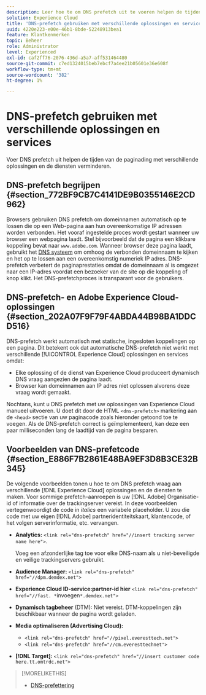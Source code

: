 ```yaml
---
description: Leer hoe te om DNS prefetch uit te voeren helpen de tijden van de paginading met verschillende oplossingen en de diensten in Experience Cloud verminderen.
solution: Experience Cloud
title: 'DNS-prefetch gebruiken met verschillende oplossingen en services '
uuid: 4220e223-e00e-46b1-8bde-52248913bea1
feature: Klantkenmerken
topic: Beheer
role: Administrator
level: Experienced
exl-id: caf2ff76-2076-436d-a5a7-aff531464480
source-git-commit: c7ed1324015beb7ebcf7a4ee21b05601e36e608f
workflow-type: tm+mt
source-wordcount: '382'
ht-degree: 1%

---
```


# DNS-prefetch gebruiken met verschillende oplossingen en services

Voer DNS prefetch uit helpen de tijden van de paginading met verschillende oplossingen en de diensten verminderen.

## DNS-prefetch begrijpen {#section_772BF9CB7C4141DE9B0355146E2CD962}

Browsers gebruiken DNS prefetch om domeinnamen automatisch op te lossen die op een Web-pagina aan hun overeenkomstige IP adressen worden verbonden. Het vooraf ingestelde proces wordt gestart wanneer uw browser een webpagina laadt. Stel bijvoorbeeld dat de pagina een klikbare koppeling bevat naar `www.adobe.com`. Wanneer browser deze pagina laadt, gebruikt het [DNS systeem](https://www.networksolutions.com/support/what-is-a-domain-name-server-dns-and-how-does-it-work/) om omhoog de verbonden domeinnaam te kijken en het op te lossen aan een overeenkomstig numeriek IP adres. DNS-prefetch verbetert de paginaprestaties omdat de domeinnaam al is omgezet naar een IP-adres voordat een bezoeker van de site op die koppeling of knop klikt. Het DNS-prefetchproces is transparant voor de gebruikers.

## DNS-prefetch- en Adobe Experience Cloud-oplossingen {#section_202A07F9F79F4ABDA44B98BA1DDCD516}

DNS-prefetch werkt automatisch met statische, ingesloten koppelingen op een pagina. Dit betekent ook dat automatische DNS-prefetch niet werkt met verschillende [!UICONTROL Experience Cloud] oplossingen en services omdat:

* Elke oplossing of de dienst van Experience Cloud produceert dynamisch DNS vraag aangezien de pagina laadt.
* Browser kan domeinnamen aan IP adres niet oplossen alvorens deze vraag wordt gemaakt.

Nochtans, kunt u DNS prefetch met uw oplossingen van Experience Cloud manueel uitvoeren. U doet dit door de HTML `<dns-prefetch>` markering aan de `<head>` sectie van uw paginacode zoals hieronder getoond toe te voegen. Als de DNS-prefetch correct is geïmplementeerd, kan deze een paar milliseconden lang de laadtijd van de pagina besparen.

## Voorbeelden van DNS-prefetcode {#section_E886F7B2861E48BA9EF3D8B3CE32B345}

De volgende voorbeelden tonen u hoe te om DNS prefetch vraag aan verschillende [!DNL Experience Cloud] oplossingen en de diensten te maken. Voor sommige prefetch-aanroepen is uw [!DNL Adobe] Organisatie-id of informatie over de trackingserver vereist. In deze voorbeelden vertegenwoordigt de code in *italics* een variabele placeholder. U zou die code met uw eigen [!DNL Adobe] partneridentiteitskaart, klantencode, of het volgen serverinformatie, etc. vervangen.

* **Analytics:** `<link rel="dns-prefetch" href="//insert tracking server name here">`.

   Voeg een afzonderlijke tag toe voor elke DNS-naam als u niet-beveiligde en veilige trackingservers gebruikt.

* **Audience Manager:** `<link rel="dns-prefetch" href="//dpm.demdex.net">`

* **Experience Cloud ID-service:partner-id hier** `<link rel="dns-prefetch" href="//fast. *`invoegen`*.demdex.net">`

* **Dynamisch tagbeheer**  (DTM): Niet vereist. DTM-koppelingen zijn beschikbaar wanneer de pagina wordt geladen.

* **Media optimaliseren (Advertising Cloud):**

   * `<link rel="dns-prefetch" href="//pixel.everesttech.net">`
   * `<link rel="dns-prefetch" href="//cm.everesttechnet">`


* **[!DNL Target]:** `<link rel="dns-prefetch" href="//insert customer code here.tt.omtrdc.net">`

>[!MORELIKETHIS]
>
>* [DNS-prefettering](https://www.chromium.org/developers/design-documents/dns-prefetching)


